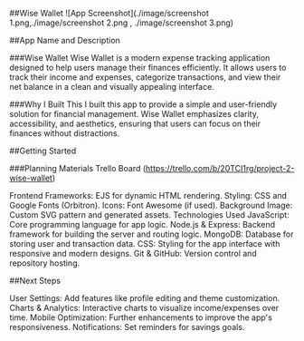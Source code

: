 

##Wise Wallet
![App Screenshot](./image/screenshot 1.png,./image/screenshot 2.png , ./image/screenshot 3.png)



##App Name and Description

###Wise Wallet
Wise Wallet is a modern expense tracking application designed to help users manage their finances efficiently. It allows users to track their income and expenses, categorize transactions, and view their net balance in a clean and visually appealing interface.

###Why I Built This
I built this app to provide a simple and user-friendly solution for financial management. Wise Wallet emphasizes clarity, accessibility, and aesthetics, ensuring that users can focus on their finances without distractions.

##Getting Started

###Planning Materials
Trello Board (https://trello.com/b/20TCI1rg/project-2-wise-wallet)

Frontend Frameworks: EJS for dynamic HTML rendering.
Styling: CSS and Google Fonts (Orbitron).
Icons: Font Awesome (if used).
Background Image: Custom SVG pattern and generated assets.
Technologies Used
JavaScript: Core programming language for app logic.
Node.js & Express: Backend framework for building the server and routing logic.
MongoDB: Database for storing user and transaction data.
CSS: Styling for the app interface with responsive and modern designs.
Git & GitHub: Version control and repository hosting.

##Next Steps

User Settings: Add features like profile editing and theme customization.
Charts & Analytics: Interactive charts to visualize income/expenses over time.
Mobile Optimization: Further enhancements to improve the app's responsiveness.
Notifications: Set reminders for savings goals.